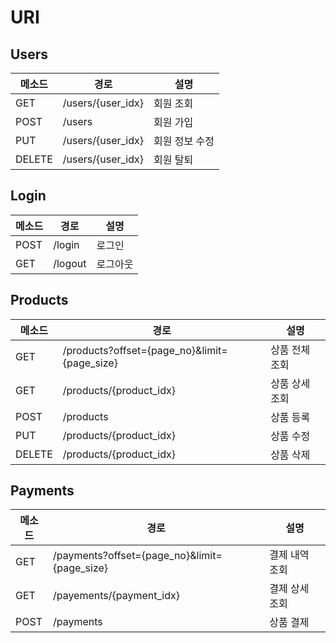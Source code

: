 # URI

## Users

| 메소드 | 경로              | 설명           |
| ------ | ----------------- | -------------- |
| GET    | /users/{user_idx} | 회원 조회      |
| POST   | /users            | 회원 가입      |
| PUT    | /users/{user_idx} | 회원 정보 수정 |
| DELETE | /users/{user_idx} | 회원 탈퇴      |

## Login

| 메소드 | 경로    | 설명     |
| ------ | ------- | -------- |
| POST   | /login  | 로그인   |
| GET    | /logout | 로그아웃 |

## Products

| 메소드 | 경로                                         | 설명           |
| ------ | -------------------------------------------- | -------------- |
| GET    | /products?offset={page_no}&limit={page_size} | 상품 전체 조회 |
| GET    | /products/{product_idx}                      | 상품 상세 조회 |
| POST   | /products                                    | 상품 등록      |
| PUT    | /products/{product_idx}                      | 상품 수정      |
| DELETE | /products/{product_idx}                      | 상품 삭제      |

## Payments

| 메소드 | 경로                                         | 설명           |
| ------ | -------------------------------------------- | -------------- |
| GET    | /payments?offset={page_no}&limit={page_size} | 결제 내역 조회 |
| GET    | /payements/{payment_idx}                     | 결제 상세 조회 |
| POST   | /payments                                    | 상품 결제      |

